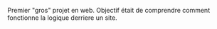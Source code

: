 Premier "gros" projet en web.
Objectif était de comprendre comment fonctionne la logique derriere un site.
